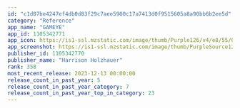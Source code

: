 ```yaml
---
id: "c1d07be4247ef4db0d83f29c7aee5900c17a7413d0f9515605a8a90bb6b2ee5d"
category: "Reference"
app_name: "GAMEYE"
app_id: 1105342771
app_icon: https://is1-ssl.mzstatic.com/image/thumb/Purple126/v4/e8/55/0e/e8550e00-b26f-4059-d96b-60053e3f6e55/AppIcon-0-0-1x_U007emarketing-0-7-0-85-220.png/1024x1024bb.png
app_screenshot: https://is1-ssl.mzstatic.com/image/thumb/PurpleSource126/v4/77/77/1e/77771eca-e37d-c1c7-fb72-7e7d57e5fb02/20614406-a957-4d9c-8ce9-8dafa2be0160_GAMEYE-5-Preview-Slices-6.5-iPhone_01.png/1242x2688bb.png
publisher_id: 1105342770
publisher_name: "Harrison Holzhauer"
rank: 358
most_recent_release: 2023-12-13 00:00:00
release_count_in_past_year: 5
release_count_in_past_year_category: 7
release_count_in_past_year_top_in_category: 23
---
```

